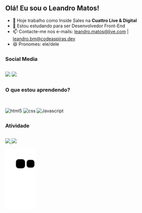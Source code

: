 ## Olá! Eu sou o Leandro Matos!

- 🔭 Hoje trabalho como Inside Sales na <b>Cuattro Live & Digital</b>
- 🌱 Estou estudando para ser Desenvolvedor Front-End
- 📫 Contacte-me nos e-mails: leandro.matos@live.com | leandro.bm@codeaspiras.dev
- 😄 Pronomes: ele/dele

##
### Social Media
##

<div>
      <a href="https://www.linkedin.com/in/matosleandro/" target="_blank"><img src="https://img.shields.io/badge/LinkedIn-0077B5?style=for-the-badge&logo=linkedin&logoColor=white" target="_blank"></a>
      <a href="mailto:leandro.matos@live.com" target="_blank"><img src="https://img.shields.io/badge/Microsoft_Outlook-0078D4?style=for-the-badge&logo=microsoft-outlook&logoColor=white" target="_blank"></a>
</div>

##
### O que estou aprendendo?
##

<div style="display: inline_block"><br/>
	<img align="center" alt="html5" src="https://img.shields.io/badge/HTML5-E34F26?style=for-the-badge&logo=html5&logoColor=white" />
	<img align="center" alt="css" src="https://img.shields.io/badge/CSS3-1572B6?style=for-the-badge&logo=css3&logoColor=white" />
	<img align="center" alt="Javascript" src="https://img.shields.io/badge/JavaScript-F7DF1E?style=for-the-badge&logo=javascript&logoColor=black" />
</div>

##
### Atividade
##

  <div>
    <a href="https://github.com/matosleandro">
      <img height="130em" src="https://github-readme-stats.vercel.app/api?username=matosleandro&show_icons=true&theme=blueberry&include_all_commits=true&count_private=true"/>
      <img height="130em" src="https://github-readme-stats.vercel.app/api/top-langs/?username=matosleandro&layout=compact&langs_count=16&theme=blueberry"/>
  </div>

![snake gif](https://github.com/matosleandro/matosleandro/blob/output/github-contribution-grid-snake.svg)
